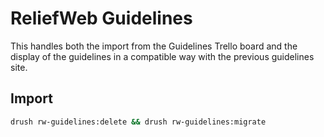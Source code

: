 # ReliefWeb Guidelines

This handles both the import from the Guidelines Trello board and the display
of the guidelines in a compatible way with the previous guidelines site.

## Import

```bash
drush rw-guidelines:delete && drush rw-guidelines:migrate
```
